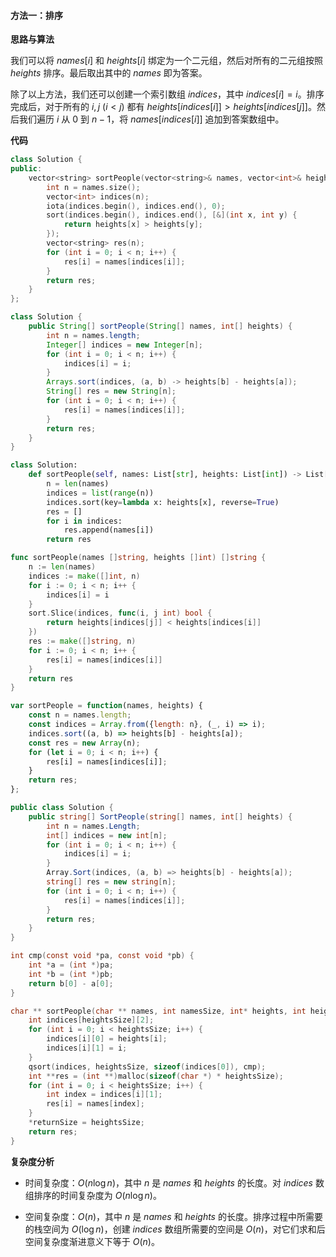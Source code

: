 #### 方法一：排序

**思路与算法**

我们可以将 $\textit{names}[i]$ 和 $\textit{heights}[i]$ 绑定为一个二元组，然后对所有的二元组按照 $\textit{heights}$ 排序。最后取出其中的 $\textit{names}$ 即为答案。

除了以上方法，我们还可以创建一个索引数组 $\textit{indices}$，其中 $\textit{indices}[i] = i$。排序完成后，对于所有的 $i, j~(i\lt j)$ 都有 $\textit{heights}[\textit{indices}[i]] > \textit{heights}[\textit{indices}[j]]$。然后我们遍历 $i$ 从 $0$ 到 $n-1$，将 $\textit{names}[\textit{indices}[i]]$ 追加到答案数组中。

**代码**

```C++ [sol1-C++]
class Solution {
public:
    vector<string> sortPeople(vector<string>& names, vector<int>& heights) {
        int n = names.size();
        vector<int> indices(n);
        iota(indices.begin(), indices.end(), 0);
        sort(indices.begin(), indices.end(), [&](int x, int y) {
            return heights[x] > heights[y];
        });
        vector<string> res(n);
        for (int i = 0; i < n; i++) {
            res[i] = names[indices[i]];
        }
        return res;
    }
};
```

```Java [sol1-Java]
class Solution {
    public String[] sortPeople(String[] names, int[] heights) {
        int n = names.length;
        Integer[] indices = new Integer[n];
        for (int i = 0; i < n; i++) {
            indices[i] = i;
        }
        Arrays.sort(indices, (a, b) -> heights[b] - heights[a]);
        String[] res = new String[n];
        for (int i = 0; i < n; i++) {
            res[i] = names[indices[i]];
        }
        return res;
    }
}
```

```Python [sol1-Python3]
class Solution:
    def sortPeople(self, names: List[str], heights: List[int]) -> List[str]:
        n = len(names)
        indices = list(range(n))
        indices.sort(key=lambda x: heights[x], reverse=True)
        res = []
        for i in indices:
            res.append(names[i])
        return res
```

```Go [sol1-Go]
func sortPeople(names []string, heights []int) []string {
    n := len(names)
    indices := make([]int, n)
    for i := 0; i < n; i++ {
        indices[i] = i
    }
    sort.Slice(indices, func(i, j int) bool {
        return heights[indices[j]] < heights[indices[i]]
    })
    res := make([]string, n)
    for i := 0; i < n; i++ {
        res[i] = names[indices[i]]
    }
    return res
}

```

```JavaScript [sol1-JavaScript]
var sortPeople = function(names, heights) {
    const n = names.length;
    const indices = Array.from({length: n}, (_, i) => i);
    indices.sort((a, b) => heights[b] - heights[a]);
    const res = new Array(n);
    for (let i = 0; i < n; i++) {
        res[i] = names[indices[i]];
    }
    return res;
};
```

```C# [sol1-C#]
public class Solution {
    public string[] SortPeople(string[] names, int[] heights) {
        int n = names.Length;
        int[] indices = new int[n];
        for (int i = 0; i < n; i++) {
            indices[i] = i;
        }
        Array.Sort(indices, (a, b) => heights[b] - heights[a]);
        string[] res = new string[n];
        for (int i = 0; i < n; i++) {
            res[i] = names[indices[i]];
        }
        return res;
    }
}
```

```C [sol1-C]
int cmp(const void *pa, const void *pb) {
    int *a = (int *)pa;
    int *b = (int *)pb;
    return b[0] - a[0];
}

char ** sortPeople(char ** names, int namesSize, int* heights, int heightsSize, int* returnSize) {
    int indices[heightsSize][2];
    for (int i = 0; i < heightsSize; i++) {
        indices[i][0] = heights[i];
        indices[i][1] = i;
    }
    qsort(indices, heightsSize, sizeof(indices[0]), cmp);
    int **res = (int **)malloc(sizeof(char *) * heightsSize);
    for (int i = 0; i < heightsSize; i++) {
        int index = indices[i][1];
        res[i] = names[index];
    }
    *returnSize = heightsSize;
    return res;
}
```

**复杂度分析**

- 时间复杂度：$O(n\log n)$，其中 $n$ 是 $\textit{names}$ 和 $\textit{heights}$ 的长度。对 $\textit{indices}$ 数组排序的时间复杂度为 $O(n\log n)$。

- 空间复杂度：$O(n)$，其中 $n$ 是 $\textit{names}$ 和 $\textit{heights}$ 的长度。排序过程中所需要的栈空间为 $O(\log n)$，创建 $\textit{indices}$ 数组所需要的空间是 $O(n)$，对它们求和后空间复杂度渐进意义下等于 $O(n)$。